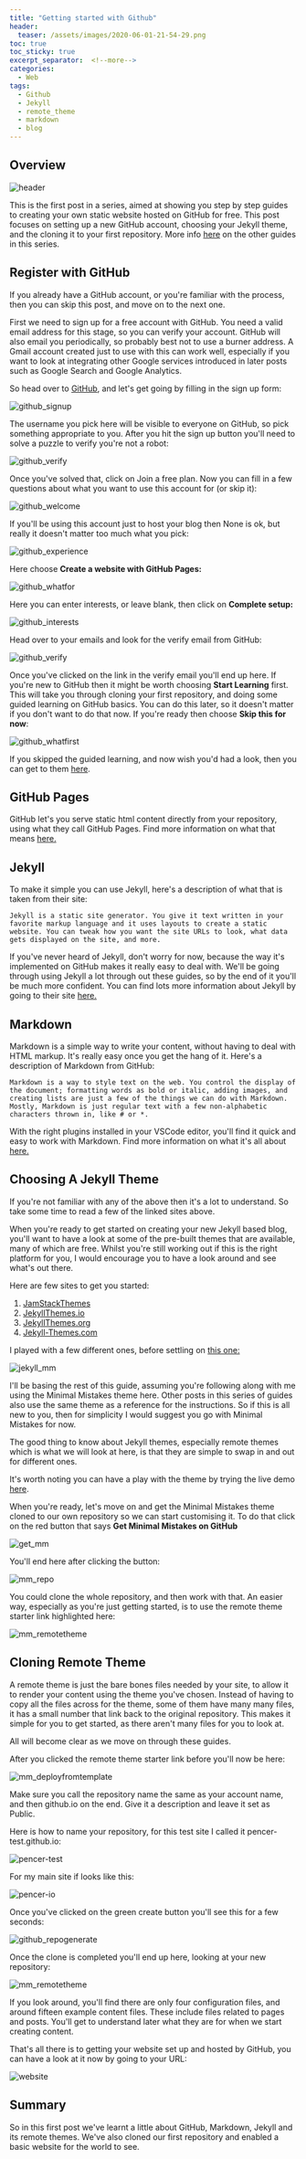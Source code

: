 ```yaml
---
title: "Getting started with Github"
header:
  teaser: /assets/images/2020-06-01-21-54-29.png
toc: true
toc_sticky: true
excerpt_separator:  <!--more-->
categories:
  - Web
tags:
  - Github
  - Jekyll
  - remote_theme
  - markdown
  - blog
---
```


## Overview

![header](/assets/images/2020-06-01-21-54-29.png)

This is the first post in a series, aimed at showing you step by step guides to creating your own static website hosted on GitHub for free. This post focuses on setting up a new GitHub account, choosing your Jekyll theme, and the cloning it to your first repository. More info [here](https://pencer.io/web/web-creating-free-blog/) on the other guides in this series.
<!--more-->

## Register with GitHub

If you already have a GitHub account, or you're familiar with the process, then you can skip this post, and move on to the next one.

First we need to sign up for a free account with GitHub. You need a valid email address for this stage, so you can verify your account. GitHub will also email you periodically, so probably best not to use a burner address. A Gmail account created just to use with this can work well, especially if you want to look at integrating other Google services introduced in later posts such as Google Search and Google Analytics.

So head over to [GitHub](https://github.com), and let's get going by filling in the sign up form:

![github_signup](/assets/images/2020-06-01-21-10-28.png)

The username you pick here will be visible to everyone on GitHub, so pick something appropriate to you. After you hit the sign up button you'll need to solve a puzzle to verify you're not a robot:

![github_verify](/assets/images/2020-06-01-21-16-35.png)

Once you've solved that, click on Join a free plan. Now you can fill in a few questions about what you want to use this account for (or skip it):

![github_welcome](/assets/images/2020-06-01-21-19-29.png)

If you'll be using this account just to host your blog then None is ok, but really it doesn't matter too much what you pick:

![github_experience](/assets/images/2020-06-01-21-20-22.png)

Here choose **Create a website with GitHub Pages:**

![github_whatfor](/assets/images/2020-06-01-21-21-15.png)

Here you can enter interests, or leave blank, then click on **Complete setup:**

![github_interests](/assets/images/2020-06-01-21-22-35.png)

Head over to your emails and look for the verify email from GitHub:

![github_verify](/assets/images/2020-06-01-21-23-15.png)

Once you've clicked on the link in the verify email you'll end up here. If you're new to GitHub then it might be worth choosing **Start Learning** first. This will take you through cloning your first repository, and doing some guided learning on GitHub basics. You can do this later, so it doesn't matter if you don't want to do that now. If you're ready then choose **Skip this for now**:

![github_whatfirst](/assets/images/2020-06-01-21-24-11.png)

If you skipped the guided learning, and now wish you'd had a look, then you can get to them [here](https://guides.github.com/?email_source=welcome).

## GitHub Pages

GitHub let's you serve static html content directly from your repository, using what they call GitHub Pages. Find more information on what that means [here.](https://pages.github.com/)

## Jekyll

 To make it simple you can use Jekyll, here's a description of what that is taken from their site:

 ```text
 Jekyll is a static site generator. You give it text written in your favorite markup language and it uses layouts to create a static website. You can tweak how you want the site URLs to look, what data gets displayed on the site, and more.
```

If you've never heard of Jekyll, don't worry for now, because the way it's implemented on GitHub makes it really easy to deal with. We'll be going through using Jekyll a lot through out these guides, so by the end of it you'll be much more confident. You can find lots more information about Jekyll by going to their site [here.](https://jekyllrb.com/)

## Markdown

Markdown is a simple way to write your content, without having to deal with HTML markup. It's really easy once you get the hang of it. Here's a description of Markdown from GitHub:

```text
Markdown is a way to style text on the web. You control the display of the document; formatting words as bold or italic, adding images, and creating lists are just a few of the things we can do with Markdown. Mostly, Markdown is just regular text with a few non-alphabetic characters thrown in, like # or *.
```

With the right plugins installed in your VSCode editor, you'll find it quick and easy to work with Markdown. Find more information on what it's all about [here.](https://guides.github.com/features/mastering-markdown)

## Choosing A Jekyll Theme

If you're not familiar with any of the above then it's a lot to understand. So take some time to read a few of the linked sites above.

When you're ready to get started on creating your new Jekyll based blog, you'll want to have a look at some of the pre-built themes that are available, many of which are free. Whilst you're still working out if this is the right platform for you, I would encourage you to have a look around and see what's out there.

Here are few sites to get you started:

1. [JamStackThemes](https://jamstackthemes.dev/ssg/jekyll/)
2. [JekyllThemes.io](https://jekyllthemes.io/)
3. [JekyllThemes.org](http://jekyllthemes.org/)
4. [Jekyll-Themes.com](https://jekyll-themes.com/)

I played with a few different ones, before settling on [this one:](https://jekyllthemes.io/theme/minimal-mistakes)

![jekyll_mm](/assets/images/2020-06-01-21-45-33.png)

I'll be basing the rest of this guide, assuming you're following along with me using the Minimal Mistakes theme here. Other posts in this series of guides also use the same theme as a reference for the instructions. So if this is all new to you, then for simplicity I would suggest you go with Minimal Mistakes for now.

The good thing to know about Jekyll themes, especially remote themes which is what we will look at here, is that they are simple to swap in and out for different ones.

It's worth noting you can have a play with the theme by trying the live demo [here](https://mmistakes.github.io/minimal-mistakes).

When you're ready, let's move on and get the Minimal Mistakes theme cloned to our own repository so we can start customising it. To do that click on the red button that says **Get Minimal Mistakes on GitHub**

![get_mm](/assets/images/2020-06-01-21-46-14.png)

You'll end here after clicking the button:

![mm_repo](/assets/images/2020-06-01-21-47-39.png)

You could clone the whole repository, and then work with that. An easier way, especially as you're just  getting started, is to use the remote theme starter link highlighted here:

![mm_remotetheme](/assets/images/2020-06-01-21-50-24.png)

## Cloning Remote Theme

A remote theme is just the bare bones files needed by your site, to allow it to render your content using the theme you've chosen. Instead of having to copy all the files across for the theme, some of them have many many files, it has a small number that link back to the original repository. This makes it simple for you to get started, as there aren't many files for you to look at.

All will become clear as we move on through these guides.

After you clicked the remote theme starter link before you'll now be here:

![mm_deployfromtemplate](/assets/images/2020-06-01-21-53-10.png)

Make sure you call the repository name the same as your account name, and then github.io on the end. Give it a description and leave it set as Public.

Here is how to name your repository, for this test site I called it pencer-test.github.io:

![pencer-test](/assets/images/2020-06-03-22-28-36.png)

For my main site if looks like this:

![pencer-io](/assets/images/2020-06-03-22-27-31.png)

Once you've clicked on the green create button you'll see this for a few seconds:

![github_repogenerate](/assets/images/2020-06-01-21-53-53.png)

Once the clone is completed you'll end up here, looking at your new repository:

![mm_remotetheme](/assets/images/2020-06-01-21-54-38.png)

If you look around, you'll find there are only four configuration files, and around fifteen example content files. These include files related to pages and posts. You'll get to understand later what they are for when we start creating content.

That's all there is to getting your website set up and hosted by GitHub, you can have a look at it now by going to your URL:

![website](/assets/images/2020-06-03-22-45-23.png)

## Summary

So in this first post we've learnt a little about GitHub, Markdown, Jekyll and its remote themes. We've also cloned our first repository and enabled a basic website for the world to see.
